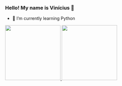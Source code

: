 ### Hello! My name is Vinícius 👋



- 🌱 I’m currently learning Python

<div>
  <a href="https://github.com/viniciusdsv93">
  <img height="180em" src="https://github-readme-stats.vercel.app/api?username=viniciusdsv93&show_icons=true&theme=dark&include_all_commits=true&count_private=true"/>
  <img height="180em" src="https://github-readme-stats.vercel.app/api/top-langs/?username=viniciusdsv93&layout=compact&langs_count=16&theme=dark"/>
</div>
